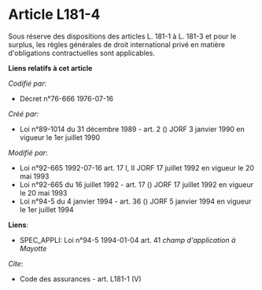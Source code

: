 # Article L181-4

Sous réserve des dispositions des articles L. 181-1 à L. 181-3 et pour le surplus, les règles générales de droit
international privé en matière d'obligations contractuelles sont applicables.

**Liens relatifs à cet article**

_Codifié par_:

  - Décret n°76-666 1976-07-16

_Créé par_:

  - Loi n°89-1014 du 31 décembre 1989 - art. 2 () JORF 3 janvier 1990 en vigueur le 1er juillet 1990

_Modifié par_:

  - Loi n°92-665 1992-07-16 art. 17 I, II JORF 17 juillet 1992 en vigueur le 20 mai 1993
  - Loi n°92-665 du 16 juillet 1992 - art. 17 () JORF 17 juillet 1992 en vigueur le 20 mai 1993
  - Loi n°94-5 du 4 janvier 1994 - art. 36 () JORF 5 janvier 1994 en vigueur le 1er juillet 1994

**Liens**:

  - SPEC_APPLI: Loi n°94-5 1994-01-04 art. 41 *champ d'application à Mayotte*

_Cite_:

  - Code des assurances - art. L181-1 (V)
